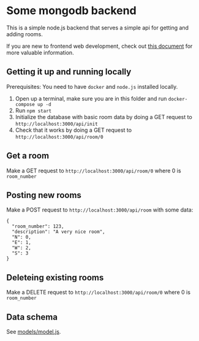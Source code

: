 # Some mongodb backend

This is a simple node.js backend that serves a simple api for getting and adding rooms.

If you are new to frontend web development, check out [this document](docs/futher-reading.md) for more valuable information.

## Getting it up and running locally

Prerequisites: You need to have `docker` and `node.js` installed locally.

1. Open up a terminal, make sure you are in this folder and run `docker-compose up -d`
2. Run `npm start`
3. Initialize the database with basic room data by doing a GET request to `http://localhost:3000/api/init`
4. Check that it works by doing a GET request to `http://localhost:3000/api/room/0`

## Get a room

Make a GET request to `http://localhost:3000/api/room/0` where 0 is `room_number`

## Posting new rooms

Make a POST request to `http://localhost:3000/api/room` with some data:

```
{
  "room_number": 123,
  "description": "A very nice room",
  "N": 0,
  "E": 1,
  "W": 2,
  "S": 3
}
```

## Deleteing existing rooms

Make a DELETE request to `http://localhost:3000/api/room/0` where 0 is `room_number`

## Data schema

See [models/model.js](models/model.js).
